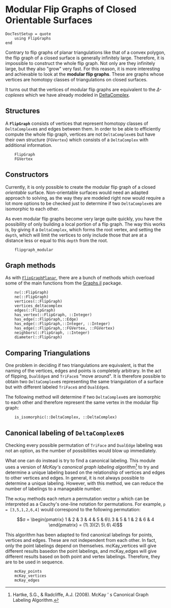 # Modular Flip Graphs of Closed Orientable Surfaces
```@meta
DocTestSetup = quote
    using FlipGraphs
end
```
Contrary to flip graphs of planar triangulations like that of a convex polygon, the flip graph of a closed surface is generally infinitely large.
Therefore, it is impossible to construct the whole flip graph. Not only are they infinitely large, but they also "grow" very fast. For this reason, it is more interesting and achievable to look at the **modular flip graphs**. These are graphs whose vertices are homotopy classes of triangulations on closed surfaces.

It turns out that the vertices of modular flip graphs are equivalent to the *Δ-coplexes* which we have already modeled in [DeltaComplex](@ref).

## Structures

A **`FlipGraph`** consists of vertices that represent homotopy classes of `DeltaComplex`es and edges between them. 
In order to be able to efficiently compute the whole flip graph, vertices are not `DeltaComplex`es but have their own structure (`FGVertex`) which consists of a `DeltaComplex` with additional information.

```@docs
    FlipGraph
    FGVertex
```

## Constructors

Currently, it is only possible to create the modular flip graph of a closed *orientable* surface. Non-orientable surfaces would need an adapted approach to solving, as the way they are modeled right now would require a lot more options to be checked just to determine if two `DeltaComplex`es are isomorphic to each other.

As even modular flip graphs become very large quite quickly, you have the possibility of only building a local portion of a flip graph. The way this works is, by giving it a `DeltaComplex`, which forms the root vertex, and setting the `depth`, which will limit the vertices to only include those that are at a distance less or equal to this `depth` from the root.

```@docs
    flipgraph_modular
```

## Graph methods

As with [`FlipGraphPlanar`](@ref), there are a bunch of methods which overload some of the main functions from the [Graphs.jl](https://juliagraphs.org/Graphs.jl/stable/) package.

```@docs
    nv(::FlipGraph)
    ne(::FlipGraph)
    vertices(::FlipGraph)
    vertices_deltacomplex
    edges(::FlipGraph)
    has_vertex(::FlipGraph, ::Integer)
    has_edge(::FlipGraph,::Edge)
    has_edge(::FlipGraph,::Integer, ::Integer)    
    has_edge(::FlipGraph,::FGVertex, ::FGVertex)
    neighbors(::FlipGraph, ::Integer)
    diameter(::FlipGraph)
```

## Comparing Triangulations

One problem in deciding if two triangulations are equivalent, is that the naming of the vertices, edges and points is completely arbitrary.
In the act of flipping, `DualEdge`s and `TriFace`s "move around". It is therefore possible to obtain two `DeltaComplex`es representing the same triangulation of a surface but with different labeled `TriFace`s and `DualEdge`s. 

The following method will determine if two `DeltaComplex`es are isomorphic to each other and therefore represent the same vertex in the modular flip graph:

```@docs
    is_isomorphic(::DeltaComplex, ::DeltaComplex)
```

## Canonical labeling of `DeltaComplex`es

Checking every possible permutation of `TriFace` and `DualEdge` labeling was not an option, as the number of possibilities would blow up immediately. 

What one can do instead is try to find a canonical labeling. This module uses a version of *McKay's canonical graph labeling algorithm*[^1] to try and determine a unique labeling based on the relationship of vertices and edges to other vertices and edges. In general, it is not always possible to determine a unique labeling. However, with this method, we can reduce the number of labelings to a manageable number.

The `mcKay` methods each return a permutation vector `p` which can be interpreted as a Cauchy's one-line notation for permutations. 
For example, `p = [3,5,1,2,6,4]` would correspond to the following permutation:

```math
σ = \begin{pmatrix}
1 & 2 & 3 & 4 & 5 & 6\\
3 & 5 & 1 & 2 & 6 & 4
\end{pmatrix} = (1\ 3)(2\ 5\ 6\ 4)
```

This algorithm has been adapted to find canonical labelings for points, vertices and edges. These are not independent from each other. In fact, only the point labelings depend on themselves. mcKay_vertices will give different results basedon the point labelings, and mcKay_edges will give different results based on both point and vertex labelings. Therefore, they are to be used in sequence.

```@docs
    mcKay_points
    mcKay_vertices
    mcKay_edges
```


[^1]: Hartke, S.G., & Radcliffe, A.J. (2008). McKay ’ s Canonical Graph Labeling Algorithm.